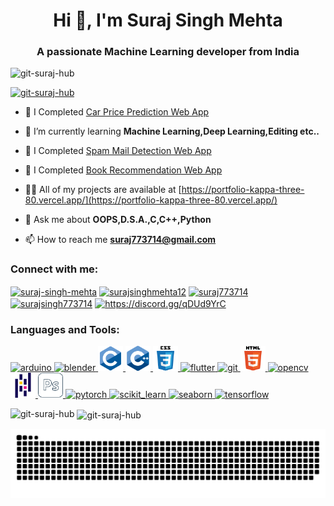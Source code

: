 <h1 align="center">Hi 👋, I'm Suraj Singh Mehta</h1>
<h3 align="center">A passionate Machine Learning developer from India</h3>

<p align="left"> <img src="https://komarev.com/ghpvc/?username=git-suraj-hub&label=Profile%20views&color=0e75b6&style=flat" alt="git-suraj-hub" /> </p>

<p align="left"> <a href="https://github.com/ryo-ma/github-profile-trophy"><img src="https://github-profile-trophy.vercel.app/?username=git-suraj-hub" alt="git-suraj-hub" /></a> </p>

- 🔭 I Completed [Car Price Prediction Web App](https://github.com/Git-Suraj-hub/Car-Price-Prediction)

- 🌱 I’m currently learning **Machine Learning,Deep Learning,Editing etc..**

- 👯 I Completed [Spam Mail Detection Web App](https://spam-mail-prediction-web.streamlit.app/)

- 🤝 I Completed [Book Recommendation Web App](https://github.com/Git-Suraj-hub/Book-Recommendation)

- 👨‍💻 All of my projects are available at [https://portfolio-kappa-three-80.vercel.app/](https://portfolio-kappa-three-80.vercel.app/)

- 💬 Ask me about **OOPS,D.S.A.,C,C++,Python**

- 📫 How to reach me **suraj773714@gmail.com**

<h3 align="left">Connect with me:</h3>
<p align="left">
<a href="https://linkedin.com/in/suraj-singh-mehta" target="blank"><img align="center" src="https://raw.githubusercontent.com/rahuldkjain/github-profile-readme-generator/master/src/images/icons/Social/linked-in-alt.svg" alt="suraj-singh-mehta" height="30" width="40" /></a>
<a href="https://kaggle.com/surajsinghmehta12" target="blank"><img align="center" src="https://raw.githubusercontent.com/rahuldkjain/github-profile-readme-generator/master/src/images/icons/Social/kaggle.svg" alt="surajsinghmehta12" height="30" width="40" /></a>
<a href="https://www.hackerrank.com/suraj773714" target="blank"><img align="center" src="https://raw.githubusercontent.com/rahuldkjain/github-profile-readme-generator/master/src/images/icons/Social/hackerrank.svg" alt="suraj773714" height="30" width="40" /></a>
<a href="https://www.leetcode.com/surajsingh773714" target="blank"><img align="center" src="https://raw.githubusercontent.com/rahuldkjain/github-profile-readme-generator/master/src/images/icons/Social/leet-code.svg" alt="surajsingh773714" height="30" width="40" /></a>
<a href="https://discord.gg/https://discord.gg/qDUd9YrC" target="blank"><img align="center" src="https://raw.githubusercontent.com/rahuldkjain/github-profile-readme-generator/master/src/images/icons/Social/discord.svg" alt="https://discord.gg/qDUd9YrC" height="30" width="40" /></a>
</p>

<h3 align="left">Languages and Tools:</h3>
<p align="left"> <a href="https://www.arduino.cc/" target="_blank" rel="noreferrer"> <img src="https://cdn.worldvectorlogo.com/logos/arduino-1.svg" alt="arduino" width="40" height="40"/> </a> <a href="https://www.blender.org/" target="_blank" rel="noreferrer"> <img src="https://download.blender.org/branding/community/blender_community_badge_white.svg" alt="blender" width="40" height="40"/> </a> <a href="https://www.cprogramming.com/" target="_blank" rel="noreferrer"> <img src="https://raw.githubusercontent.com/devicons/devicon/master/icons/c/c-original.svg" alt="c" width="40" height="40"/> </a> <a href="https://www.w3schools.com/cpp/" target="_blank" rel="noreferrer"> <img src="https://raw.githubusercontent.com/devicons/devicon/master/icons/cplusplus/cplusplus-original.svg" alt="cplusplus" width="40" height="40"/> </a> <a href="https://www.w3schools.com/css/" target="_blank" rel="noreferrer"> <img src="https://raw.githubusercontent.com/devicons/devicon/master/icons/css3/css3-original-wordmark.svg" alt="css3" width="40" height="40"/> </a> <a href="https://flutter.dev" target="_blank" rel="noreferrer"> <img src="https://www.vectorlogo.zone/logos/flutterio/flutterio-icon.svg" alt="flutter" width="40" height="40"/> </a> <a href="https://git-scm.com/" target="_blank" rel="noreferrer"> <img src="https://www.vectorlogo.zone/logos/git-scm/git-scm-icon.svg" alt="git" width="40" height="40"/> </a> <a href="https://www.w3.org/html/" target="_blank" rel="noreferrer"> <img src="https://raw.githubusercontent.com/devicons/devicon/master/icons/html5/html5-original-wordmark.svg" alt="html5" width="40" height="40"/> </a> <a href="https://opencv.org/" target="_blank" rel="noreferrer"> <img src="https://www.vectorlogo.zone/logos/opencv/opencv-icon.svg" alt="opencv" width="40" height="40"/> </a> <a href="https://pandas.pydata.org/" target="_blank" rel="noreferrer"> <img src="https://raw.githubusercontent.com/devicons/devicon/2ae2a900d2f041da66e950e4d48052658d850630/icons/pandas/pandas-original.svg" alt="pandas" width="40" height="40"/> </a> <a href="https://www.photoshop.com/en" target="_blank" rel="noreferrer"> <img src="https://raw.githubusercontent.com/devicons/devicon/master/icons/photoshop/photoshop-line.svg" alt="photoshop" width="40" height="40"/> </a> <a href="https://pytorch.org/" target="_blank" rel="noreferrer"> <img src="https://www.vectorlogo.zone/logos/pytorch/pytorch-icon.svg" alt="pytorch" width="40" height="40"/> </a> <a href="https://scikit-learn.org/" target="_blank" rel="noreferrer"> <img src="https://upload.wikimedia.org/wikipedia/commons/0/05/Scikit_learn_logo_small.svg" alt="scikit_learn" width="40" height="40"/> </a> <a href="https://seaborn.pydata.org/" target="_blank" rel="noreferrer"> <img src="https://seaborn.pydata.org/_images/logo-mark-lightbg.svg" alt="seaborn" width="40" height="40"/> </a> <a href="https://www.tensorflow.org" target="_blank" rel="noreferrer"> <img src="https://www.vectorlogo.zone/logos/tensorflow/tensorflow-icon.svg" alt="tensorflow" width="40" height="40"/> </a> </p>

<p><img align="left" src="https://github-readme-stats.vercel.app/api/top-langs?username=git-suraj-hub&show_icons=true&locale=en&layout=compact" alt="git-suraj-hub" /></p>

<p>&nbsp;<img align="center" src="https://github-readme-stats.vercel.app/api?username=git-suraj-hub&show_icons=true&locale=en" alt="git-suraj-hub" /></p>

<img src="https://raw.githubusercontent.com/Git-Suraj-hub/Git-Suraj-hub/output/snake.svg" alt="Snake animation" />

###
